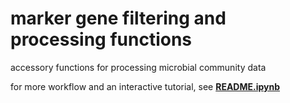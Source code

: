 # marker gene filtering and processing functions
accessory functions for processing microbial community data


for more workflow and an interactive tutorial, see __[README.ipynb](https://github.com/itsmisterbrown/marker_gene_processing_scrips/blob/master/README.ipynb)__
